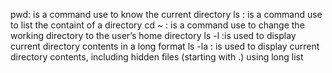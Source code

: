 pwd: is a command use to know the current directory
ls : is a command use to list the containt of a directory
cd ~ : is a command use to  change the working directory to the user’s home directory
ls -l :is used to display current directory contents in a long format
ls -la : is used to display current directory contents, including hidden files (starting with .) using long list